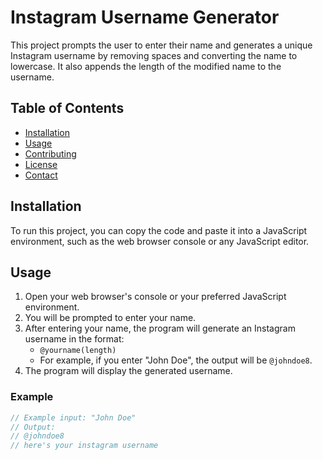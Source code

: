 # Instagram Username Generator

This project prompts the user to enter their name and generates a unique Instagram username by removing spaces and converting the name to lowercase. It also appends the length of the modified name to the username.

## Table of Contents
- [Installation](#installation)
- [Usage](#usage)
- [Contributing](#contributing)
- [License](#license)
- [Contact](#contact)

## Installation

To run this project, you can copy the code and paste it into a JavaScript environment, such as the web browser console or any JavaScript editor.

## Usage

1. Open your web browser's console or your preferred JavaScript environment.
2. You will be prompted to enter your name.
3. After entering your name, the program will generate an Instagram username in the format:
   - `@yourname(length)`
   - For example, if you enter "John Doe", the output will be `@johndoe8`.
4. The program will display the generated username.

### Example

```javascript
// Example input: "John Doe"
// Output: 
// @johndoe8
// here's your instagram username

